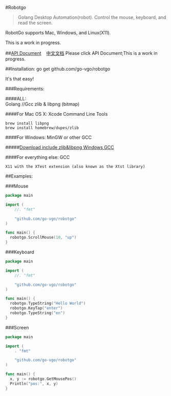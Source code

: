 #Robotgo
  
  >Golang Desktop Automation(robot). Control the mouse, keyboard, and read the screen.
  
RobotGo supports Mac, Windows, and Linux(X11).

This is a work in progress.



##[API Document](https://github.com/go-vgo/robotgo/blob/master/doc.md) &nbsp;&nbsp;&nbsp;[中文文档](https://github.com/go-vgo/robotgo/blob/master/zh_doc.md)
  Please click API Document;This is a work in progress.



##Installation:
    go get github.com/go-vgo/robotgo

  It's that easy!

###Requirements:

####ALL:  
    Golang
    //Gcc
    zlib & libpng (bitmap)

####For Mac OS X:
    Xcode Command Line Tools

    brew install libpng
    brew install homebrew/dupes/zlib
####For Windows:
    MinGW or other GCC

#####[Download include zlib&libpng Windows GCC](https://github.com/go-vgo/Mingw)

####For everything else:
    GCC
    
    X11 with the XTest extension (also known as the Xtst library)


##Examples:

###Mouse

```Go
package main

import (
	//. "fmt"

	"github.com/go-vgo/robotgo"
)

func main() {
  robotgo.ScrollMouse(10, "up")
} 
``` 

###Keyboard

```Go
package main

import (
	//. "fmt"

	"github.com/go-vgo/robotgo"
)

func main() {
  robotgo.TypeString("Hello World")
  robotgo.KeyTap("enter")
  robotgo.TypeString("en")
} 
```

###Screen

```Go
package main

import (
	. "fmt"

	"github.com/go-vgo/robotgo"
)

func main() {
  x, y := robotgo.GetMousePos()
  Println("pos:", x, y)
} 
```
